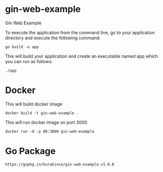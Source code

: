 # gin-web-example

Gin Web Example

To execute the application from the command line, go to your application directory and execute the following command:

```
go build -o app
```

This will build your application and create an executable named app which you can run as follows:

```
./app
```

# Docker

This will build docker image

```
docker build -t gin-web-example .
```

This will run docker image on port 3000

```
docker run -d -p 80:3000 gin-web-example
```

# Go Package

```
https://gopkg.in/burakince/gin-web-example.v1.0.0
```
